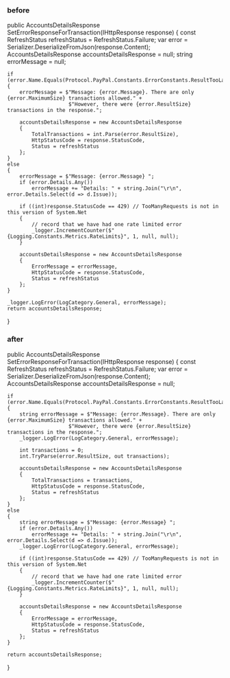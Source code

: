 
### before

public AccountsDetailsResponse SetErrorResponseForTransaction(IHttpResponse response)
{
	const RefreshStatus refreshStatus = RefreshStatus.Failure;
	var error = Serializer.DeserializeFromJson<Error>(response.Content);
	AccountsDetailsResponse accountsDetailsResponse = null;
	string errorMessage = null;

	if (error.Name.Equals(Protocol.PayPal.Constants.ErrorConstants.ResultTooLarge))
	{
		errorMessage = $"Message: {error.Message}. There are only {error.MaximumSize} transactions allowed." +
						$"However, there were {error.ResultSize} transactions in the response.";

		accountsDetailsResponse = new AccountsDetailsResponse
		{
			TotalTransactions = int.Parse(error.ResultSize),
			HttpStatusCode = response.StatusCode,
			Status = refreshStatus
		};
	}
	else
	{
		errorMessage = $"Message: {error.Message} ";
		if (error.Details.Any())
			errorMessage += "Details: " + string.Join("\r\n", error.Details.Select(d => d.Issue));

		if ((int)response.StatusCode == 429) // TooManyRequests is not in this version of System.Net
		{
			// record that we have had one rate limited error
			_logger.IncrementCounter($"{Logging.Constants.Metrics.RateLimits}", 1, null, null);
		}

		accountsDetailsResponse = new AccountsDetailsResponse
		{
			ErrorMessage = errorMessage,
			HttpStatusCode = response.StatusCode,
			Status = refreshStatus
		};
	}

	_logger.LogError(LogCategory.General, errorMessage);
	return accountsDetailsResponse;
}


### after

public AccountsDetailsResponse SetErrorResponseForTransaction(IHttpResponse response)
{
	const RefreshStatus refreshStatus = RefreshStatus.Failure;
	var error = Serializer.DeserializeFromJson<Error>(response.Content);
	AccountsDetailsResponse accountsDetailsResponse = null;

	if (error.Name.Equals(Protocol.PayPal.Constants.ErrorConstants.ResultTooLarge))
	{
		string errorMessage = $"Message: {error.Message}. There are only {error.MaximumSize} transactions allowed." +
						$"However, there were {error.ResultSize} transactions in the response.";
		_logger.LogError(LogCategory.General, errorMessage);

		int transactions = 0;
		int.TryParse(error.ResultSize, out transactions);

		accountsDetailsResponse = new AccountsDetailsResponse
		{
			TotalTransactions = transactions,
			HttpStatusCode = response.StatusCode,
			Status = refreshStatus
		};
	}
	else
	{
		string errorMessage = $"Message: {error.Message} ";
		if (error.Details.Any())
			errorMessage += "Details: " + string.Join("\r\n", error.Details.Select(d => d.Issue));
		_logger.LogError(LogCategory.General, errorMessage);

		if ((int)response.StatusCode == 429) // TooManyRequests is not in this version of System.Net
		{
			// record that we have had one rate limited error
			_logger.IncrementCounter($"{Logging.Constants.Metrics.RateLimits}", 1, null, null);
		}

		accountsDetailsResponse = new AccountsDetailsResponse
		{
			ErrorMessage = errorMessage,
			HttpStatusCode = response.StatusCode,
			Status = refreshStatus
		};
	}

	return accountsDetailsResponse;
}




